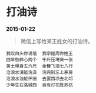 # 打油诗

__2015-01-22__

> 微信上写给某王姓女的打油诗。

```
我叹白头你说墙  我宗姬周你姓王
四年愁碎心两个  千斤压垮床一张
黄土埋身五六尺  金簪飞泪七八行
沧浪水清能洗澡  洗完别忘上茅房
沧浪水浊能怀旧  去罢西凉去北邙
少年生在洛城西  自有灯花胜苏杭
```
